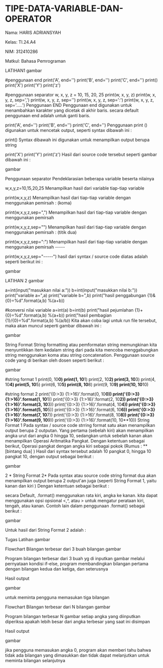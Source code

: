 # TIPE-DATA-VARIABLE-DAN-OPERATOR
Nama: HARIS ADRIANSYAH

Kelas: TI.24.A4

NIM: 312410286

Matkul: Bahasa Pemrograman

LATIHAN1
gambar

#penggunaan end
print('A', end='')
print('B', end='')
print('C', end='')
print()
print('X')
print('Y')
print('z')

#penggunaan separator
w, x, y, z = 10, 15, 20, 25
print(w, x, y, z)
print(w, x, y, z, sep=',')
print(w, x, y, z, sep='')
print(w, x, y, z, sep=':')
print(w, x, y, z, sep='.....')
Penggunaan END Penggunaan end digunakan untuk menambahkan karakter yang dicetak di akhir baris. secara default penggunaan end adalah untuk ganti baris.

print('A', end='')
print('B', end='')
print('C', end='')
Penggunaan print () digunakan untuk mencetak output, seperti syntax dibawah ini :

print()
Syntax dibawah ini digunakan untuk menampilkan output berupa string

print('X')
print('Y')
print('z')
Hasil dari source code tersebut seperti gambar dibawah ini :

gambar

Penggunaan separator Pendeklarasian beberapa variable beserta nilainya

w,x,y,z=10,15,20,25
Menampilkan hasil dari variable tiap-tiap variable

print(w,x,y,z)
Menampilkan hasil dari tiap-tiap variable dengan menggunakan pemirsah : (koma)

print(w,x,y,z,sep=",")
Menampilkan hasil dari tiap-tiap variable dengan menggunakan pemirsah

print(w,x,y,z,sep="")
Menampilkan hasil dari tiap-tiap variable dengan menggunakan pemirsah : (titik dua)

print(w,x,y,z,sep=":")
Menampilkan hasil dari tiap-tiap variable dengan menggunakan pemirsah -----

print(w,x,y,z,sep="-----")
hasil dari syntax / source code diatas adalah seperti berikut ini :

gambar

LATIHAN 2
gambar

a=int(input("masukkan nilai a:"))
b=int(input("masukkan nilai b:"))
print("variable a=",a)
print("variable b=",b)
print("hasil penggabungan {1}&{0}=%d".format(a,b) %(a+b))

#konversi nilai variable
a=int(a)
b=int(b)
print("hasil pejumlahan {1}+{0}=%d".format(a,b) %(a+b))
print("hasil pembagian {1}/{0}=%d".format(a,b) %(a/b))
Kita akan coba lagi untuk run file tersebut, maka akan muncul seperti gambar dibawah ini :

gambar

String Format String formatting atau pemformatan string memungkinan kita menyuntikkan item kedalam string dari pada kita mencoba menggabungkan string menggunakan koma atau string concatenation. Penggunaan source code yang di berikan oleh dosen seperti berikut :

gambar

#string format 1
print(0, 10**0)
print(1, 10**1)
print(2, 10**2)
print(3, 10**3)
print(4, 10**4)
print(5, 10**5)
print(6, 10**5)
print(8, 10**8)
print(9, 10**9)
print(10, 10**10)

#string format 2
print('{0:>3} {1:>16}'.format(0, 10**0))
print('{0:>3} {1:>16}'.format(1, 10**1))
print('{0:>3} {1:>16}'.format(2, 10**2))
print('{0:>3} {1:>16}'.format(3, 10**3))
print('{0:>3} {1:>16}'.format(4, 10**4))
print('{0:>3} {1:>16}'.format(5, 10**5))
print('{0:>3} {1:>16}'.format(6, 10**6))
print('{0:>3} {1:>16}'.format(7, 10**7))
print('{0:>3} {1:>16}'.format(8, 10**8))
print('{0:>3} {1:>16}'.format(9, 10**9))
print('{0:>3} {1:>16}'.format(10, 10**10))
String Format 1 Pada syntax / source code strring format satu akan menampilkan output berupa 2 outputan. Yang pertama (sebelah kiri) akan menampilkan angka urut dari angka 0 hingga 10, sedangkan untuk sebelah kanan akan menampilkan Operasi Aritmatika Pangkat. Dengan ketentuan sebagai berikut, Operasi pangkat dengan angka kiri sebagai pokok (Rumus : ** [bintang dua] ) Hasil dari syntax tersebut adalah 10 pangkat 0, hingga 10 pangkat 10, dengan output sebagai berikut :

gambar

2 * String Format 2* Pada syntax atau source code string format dua akan menampilkan output berupa 2 output'an juga (seperti String Format 1, yaitu kanan dan kiri ) Dengan ketentuan sebagai berikut :

secara Default, .format() menggunakan rata kiri, angka ke kanan. kita dapat menggunakan opsi opsional <,^, atau > untuk mengatur perataan kiri, tengah, atau kanan. Contoh lain dalam penggunaan .format() sebagai berikut :

gambar

Untuk hasil dari String Format 2 adalah :

Tugas Latihan
gambar

Flowchart Bilangan terbesar dari 3 buah bilangan
gambar

Program bilangan terbesar dari 3 buah yg di inputkan
gambar melalui pernyataan kondisi if-else, program membandingkan bilangan pertama dengan bilangan kedua dan ketiga, dan seterusnya

Hasil output

gambar

untuk meminta pengguna memasukan tiga bilangan

Flowchart Bilangan terbesar dari N bilangan
gambar

Program bilangan terbesar N
gambar setiap angka yang diinputkan diperiksa apakah lebih besar dari angka terbesar yang saat ini disimpan

Hasil output

gambar

jika pengguna memasukan angka 0, program akan memberi tahu bahwa tidak ada bilangan yang dimasukkan dan tidak dapat melanjutkan untuk meminta bilangan selanjutnya

